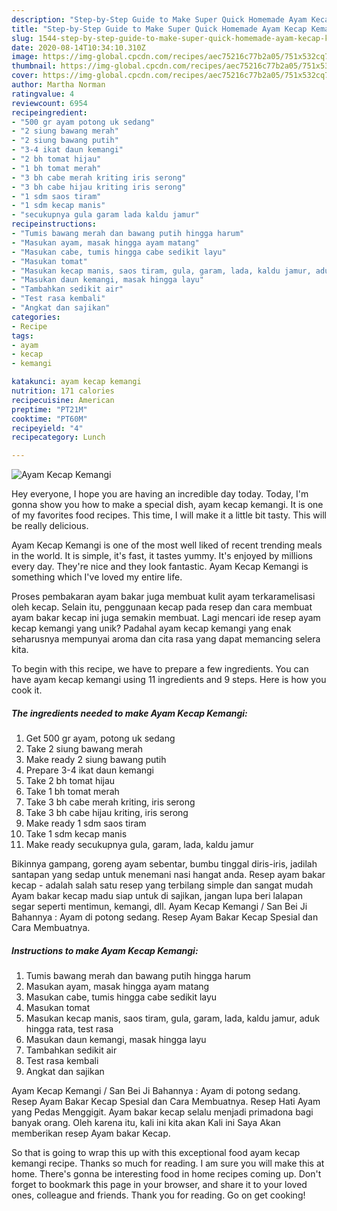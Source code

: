 ```yaml
---
description: "Step-by-Step Guide to Make Super Quick Homemade Ayam Kecap Kemangi"
title: "Step-by-Step Guide to Make Super Quick Homemade Ayam Kecap Kemangi"
slug: 1544-step-by-step-guide-to-make-super-quick-homemade-ayam-kecap-kemangi
date: 2020-08-14T10:34:10.310Z
image: https://img-global.cpcdn.com/recipes/aec75216c77b2a05/751x532cq70/ayam-kecap-kemangi-foto-resep-utama.jpg
thumbnail: https://img-global.cpcdn.com/recipes/aec75216c77b2a05/751x532cq70/ayam-kecap-kemangi-foto-resep-utama.jpg
cover: https://img-global.cpcdn.com/recipes/aec75216c77b2a05/751x532cq70/ayam-kecap-kemangi-foto-resep-utama.jpg
author: Martha Norman
ratingvalue: 4
reviewcount: 6954
recipeingredient:
- "500 gr ayam potong uk sedang"
- "2 siung bawang merah"
- "2 siung bawang putih"
- "3-4 ikat daun kemangi"
- "2 bh tomat hijau"
- "1 bh tomat merah"
- "3 bh cabe merah kriting iris serong"
- "3 bh cabe hijau kriting iris serong"
- "1 sdm saos tiram"
- "1 sdm kecap manis"
- "secukupnya gula garam lada kaldu jamur"
recipeinstructions:
- "Tumis bawang merah dan bawang putih hingga harum"
- "Masukan ayam, masak hingga ayam matang"
- "Masukan cabe, tumis hingga cabe sedikit layu"
- "Masukan tomat"
- "Masukan kecap manis, saos tiram, gula, garam, lada, kaldu jamur, aduk hingga rata, test rasa"
- "Masukan daun kemangi, masak hingga layu"
- "Tambahkan sedikit air"
- "Test rasa kembali"
- "Angkat dan sajikan"
categories:
- Recipe
tags:
- ayam
- kecap
- kemangi

katakunci: ayam kecap kemangi 
nutrition: 171 calories
recipecuisine: American
preptime: "PT21M"
cooktime: "PT60M"
recipeyield: "4"
recipecategory: Lunch

---
```



![Ayam Kecap Kemangi](https://img-global.cpcdn.com/recipes/aec75216c77b2a05/751x532cq70/ayam-kecap-kemangi-foto-resep-utama.jpg)

Hey everyone, I hope you are having an incredible day today. Today, I'm gonna show you how to make a special dish, ayam kecap kemangi. It is one of my favorites food recipes. This time, I will make it a little bit tasty. This will be really delicious.

Ayam Kecap Kemangi is one of the most well liked of recent trending meals in the world. It is simple, it's fast, it tastes yummy. It's enjoyed by millions every day. They're nice and they look fantastic. Ayam Kecap Kemangi is something which I've loved my entire life.

Proses pembakaran ayam bakar juga membuat kulit ayam terkaramelisasi oleh kecap. Selain itu, penggunaan kecap pada resep dan cara membuat ayam bakar kecap ini juga semakin membuat. Lagi mencari ide resep ayam kecap kemangi yang unik? Padahal ayam kecap kemangi yang enak seharusnya mempunyai aroma dan cita rasa yang dapat memancing selera kita.


To begin with this recipe, we have to prepare a few ingredients. You can have ayam kecap kemangi using 11 ingredients and 9 steps. Here is how you cook it.

<!--inarticleads1-->

##### The ingredients needed to make Ayam Kecap Kemangi:

1. Get 500 gr ayam, potong uk sedang
1. Take 2 siung bawang merah
1. Make ready 2 siung bawang putih
1. Prepare 3-4 ikat daun kemangi
1. Take 2 bh tomat hijau
1. Take 1 bh tomat merah
1. Take 3 bh cabe merah kriting, iris serong
1. Take 3 bh cabe hijau kriting, iris serong
1. Make ready 1 sdm saos tiram
1. Take 1 sdm kecap manis
1. Make ready secukupnya gula, garam, lada, kaldu jamur


Bikinnya gampang, goreng ayam sebentar, bumbu tinggal diris-iris, jadilah santapan yang sedap untuk menemani nasi hangat anda. Resep ayam bakar kecap - adalah salah satu resep yang terbilang simple dan sangat mudah Ayam bakar kecap madu siap untuk di sajikan, jangan lupa beri lalapan segar seperti mentimun, kemangi, dll. Ayam Kecap Kemangi / San Bei Ji Bahannya : Ayam di potong sedang. Resep Ayam Bakar Kecap Spesial dan Cara Membuatnya. 

<!--inarticleads2-->

##### Instructions to make Ayam Kecap Kemangi:

1. Tumis bawang merah dan bawang putih hingga harum
1. Masukan ayam, masak hingga ayam matang
1. Masukan cabe, tumis hingga cabe sedikit layu
1. Masukan tomat
1. Masukan kecap manis, saos tiram, gula, garam, lada, kaldu jamur, aduk hingga rata, test rasa
1. Masukan daun kemangi, masak hingga layu
1. Tambahkan sedikit air
1. Test rasa kembali
1. Angkat dan sajikan


Ayam Kecap Kemangi / San Bei Ji Bahannya : Ayam di potong sedang. Resep Ayam Bakar Kecap Spesial dan Cara Membuatnya. Resep Hati Ayam yang Pedas Menggigit. Ayam bakar kecap selalu menjadi primadona bagi banyak orang. Oleh karena itu, kali ini kita akan Kali ini Saya Akan memberikan resep Ayam bakar Kecap. 

So that is going to wrap this up with this exceptional food ayam kecap kemangi recipe. Thanks so much for reading. I am sure you will make this at home. There's gonna be interesting food in home recipes coming up. Don't forget to bookmark this page in your browser, and share it to your loved ones, colleague and friends. Thank you for reading. Go on get cooking!
